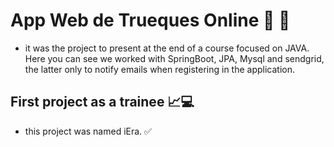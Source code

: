 # App Web de Trueques Online 🏅 🏁
- it was the project to present at the end of a course focused on JAVA. Here you can see we worked with SpringBoot, JPA, Mysql and sendgrid, the latter only to notify emails when registering in the application.

## First project as a trainee 📈💻
- this project was named iEra. ✅
